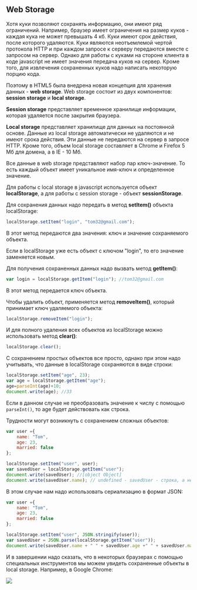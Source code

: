 ## Web Storage

Хотя куки позволяют сохранять информацию, они имеют ряд ограничений. Например, браузер имеет ограничения на размер куков - 
каждая кука не может превышать 4 кб. Куки имеют срок действия, после которого удаляются. Куки являются неотъемлемой чертой протокола HTTP и при каждом 
запросе к серверу передаются вместе с запросом на сервер. Однако для работы с куками на стороне клиента в коде javascript не имеет значения передача куков на сервер. 
Кроме того, для извлечения сохраненных куков надо написать некоторую порцию кода.

Поэтому в HTML5 была внедрена новая концепция для хранения данных - **web storage**. Web storage состоит из двух компонентов: 
**session storage** и **local storage**.

**Session storage** представляет временное хранилище информации, которая удаляется после закрытия браузера.

**Local storage** представляет хранилище для данных на постоянной основе. Данные из local storage автоматически не удаляются и 
не имеют срока действия. Эти данные не передаются на сервер в запросе HTTP. Кроме того, объем local storage составляет в Chrome и Firefox 5 Mб для домена, 
а в IE - 10 Mб.

Все данные в web storage представляют набор пар ключ-значение. То есть каждый объект имеет уникальное имя-ключ и определенное значение.

Для работы с local storage в javascript используется объект **localStorage**, а для работы с session storage - объект 
**sessionStorage**.

Для сохранения данных надо передать в метод **setItem()** объекта localStorage:

```js
localStorage.setItem("login", "tom32@gmail.com");
```

В этот метод передаются два значения: ключ и значение сохраняемого объекта.

Если в localStorage уже есть объект с ключом "login", то его значение заменяется новым.

Для получения сохраненных данных надо вызвать метод **getItem()**:

```js
var login = localStorage.getItem("login"); //tom32@gmail.com
```

В этот метод передается ключ объекта.

Чтобы удалить объект, применяется метод **removeItem()**, который принимает ключ удаляемого объекта:

```js
localStorage.removeItem("login");
```

И для полного удаления всех объектов из localStorage можно использовать метод **clear()**:

```js
localStorage.clear();
```

С сохранением простых объектов все просто, однако при этом надо учитывать, что данные в localStorage сохраняются в виде строки:

```js
localStorage.setItem("age", 23);
var age = localStorage.getItem("age");
age=parseInt(age)+10;
document.write(age); //33
```

Если в данном случае не преобразовать значение к числу с помощью `parseInt()`, то age будет действовать как строка.

Трудности могут возникнуть с сохранением сложных объектов:

```js
var user ={
    name: "Tom",
    age: 23,
    married: false
};

localStorage.setItem("user", user);
var savedUser = localStorage.getItem("user");
document.write(savedUser); //[object Object]
document.write(savedUser.name); // undefined - savedUser - строка, а не объект
```

В этом случае нам надо использовать сериализацию в формат JSON:

```js
var user ={
    name: "Tom",
    age: 23,
    married: false
};

localStorage.setItem("user", JSON.stringify(user));
var savedUser = JSON.parse(localStorage.getItem("user"));
document.write(savedUser.name + " " + savedUser.age +" " + savedUser.married); // Tom 23 false
```

И в завершении надо сказать, что в некоторых браузерах с помощью специальных инструментов мы можем увидеть сохраненные объекты в local storage. 
Например, в Google Chrome:

![](https://metanit.com/web/javascript/pics/localstorage.png)


